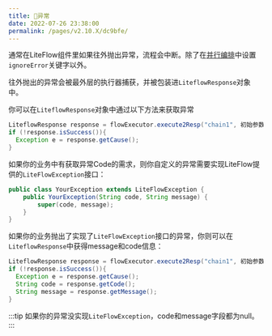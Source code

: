 ```yaml
---
title: 🧊异常
date: 2022-07-26 23:38:00
permalink: /pages/v2.10.X/dc9bfe/
---
```


通常在LiteFlow组件里如果往外抛出异常，流程会中断。除了在[并行编排](/pages/v2.10.X/b3446a/)中设置`ignoreError`关键字以外。

往外抛出的异常会被最外层的执行器捕获，并被包装进`LiteflowResponse`对象中。

你可以在`LiteflowResponse`对象中通过以下方法来获取异常

```java
LiteflowResponse response = flowExecutor.execute2Resp("chain1", 初始参数, CustomContext.class);
if (!response.isSuccess()){
  Exception e = response.getCause();
}
```

如果你的业务中有获取异常Code的需求，则你自定义的异常需要实现LiteFlow提供的`LiteFlowException`接口：

```java
public class YourException extends LiteFlowException {
	public YourException(String code, String message) {
		super(code, message);
	}
}
```

如果你的业务抛出了实现了`LiteFlowException`接口的异常，你则可以在`LiteflowResponse`中获得message和code信息：

```java
LiteflowResponse response = flowExecutor.execute2Resp("chain1", 初始参数, CustomContext.class);
if (!response.isSuccess()){
  Exception e = response.getCause();
  String code = response.getCode();
  String message = response.getMessage();
}
```

:::tip
如果你的异常没实现`LiteFlowException`，code和message字段都为null。
:::